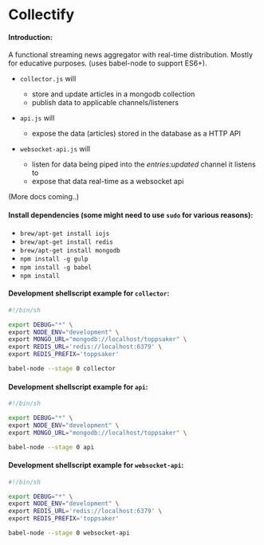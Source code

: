 Collectify
==========

#### Introduction:
A functional streaming news aggregator with real-time distribution. Mostly for educative purposes.
(uses babel-node to support ES6+).

* `collector.js` will
  * store and update articles in a mongodb collection
  * publish data to applicable channels/listeners

* `api.js` will
  * expose the data (articles) stored in the database as a HTTP API

* `websocket-api.js` will
  * listen for data being piped into the _entries:updated_ channel it listens to
  * expose that data real-time as a websocket api

(More docs coming..)

#### Install dependencies (some might need to use `sudo` for various reasons):
* `brew/apt-get install iojs`
* `brew/apt-get install redis`
* `brew/apt-get install mongodb`
* `npm install -g gulp`
* `npm install -g babel`
* `npm install`


#### Development shellscript example for `collector`:
```sh
#!/bin/sh

export DEBUG="*" \
export NODE_ENV="development" \
export MONGO_URL="mongodb://localhost/toppsaker" \
export REDIS_URL='redis://localhost:6379' \
export REDIS_PREFIX='toppsaker'

babel-node --stage 0 collector
```

#### Development shellscript example for `api`:
```sh
#!/bin/sh

export DEBUG="*" \
export NODE_ENV="development" \
export MONGO_URL="mongodb://localhost/toppsaker" \

babel-node --stage 0 api
```

#### Development shellscript example for `websocket-api`:
```sh
#!/bin/sh

export DEBUG="*" \
export NODE_ENV="development" \
export REDIS_URL='redis://localhost:6379' \
export REDIS_PREFIX='toppsaker'

babel-node --stage 0 websocket-api
```
